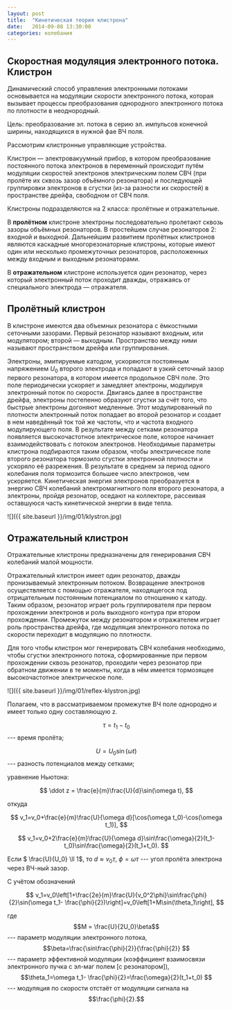 ```yaml
---
layout: post
title:  "Кинетическая теория клистрона"
date:   2014-09-08 13:30:00
categories: колебания
---
```


## Скоростная модуляция электронного потока. Клистрон

Динамический способ управления электронными потоками основывается на
модуляции скорости электронного потока, которая вызывает процессы
преобразования однородного электронного потока по плотности в
неоднородный.

Цель: преобразование эл. потока в серию эл. импульсов конечной ширины,
 находящихся в нужной фае ВЧ поля.

Рассмотрим клистронные управляющие устройства.

Клистрон — электровакуумный прибор, в котором преобразование постоянного
потока электронов в переменный происходит путём модуляции скоростей
электронов электрическим полем СВЧ (при пролёте их сквозь зазор объёмного
резонатора) и последующей группировки электронов в сгустки (из-за разности
их скоростей) в пространстве дрейфа, свободном от СВЧ поля.

Клистроны подразделяются на 2 класса: пролётные и отражательные.

В __пролётном__ клистроне электроны последовательно пролетают сквозь зазоры
объёмных резонаторов. В простейшем случае резонаторов 2: входной и
выходной. Дальнейшим развитием пролётных клистронов являются каскадные
многорезонаторные клистроны, которые имеют один или несколько
промежуточных резонаторов, расположенных между входным и выходным
резонаторами.

В __отражательном__ клистроне используется один резонатор, через который
электронный поток проходит дважды, отражаясь от специального электрода —
отражателя.

## Пролётный клистрон

В клистроне имеются два объемных резонатора с ёмкостными сеточными
зазорами. Первый резонатор называют входным, или модулятором; второй —
выходным. Пространство между ними называют пространством дрейфа или
группирования.

Электроны, эмитируемые катодом, ускоряются постоянным напряжением $U_0$
второго электрода и попадают в узкий сеточный зазор первого резонатора, в
котором имеется продольное СВЧ поле. Это поле периодически ускоряет и
замедляет электроны, модулируя электронный поток по скорости. Двигаясь
далее в пространстве дрейфа, электроны постепенно образуют сгустки за
счёт того, что быстрые электроны догоняют медленные. Этот модулированный
по плотности электронный поток попадает во второй резонатор и создает в
нем наведённый ток той же частоты, что и частота входного модулирующего
поля. В результате между сетками резонатора появляется высокочастотное
электрическое поле, которое начинает взаимодействовать с потоком
электронов. Необходимые параметры клистрона подбираются таким образом,
чтобы электрическое поле второго резонатора тормозило сгустки электронной
плотности и ускоряло её разрежения. В результате в среднем за период
одного колебания поля тормозится большее число электронов, чем
ускоряется. Кинетическая энергия электронов преобразуется в энергию СВЧ
колебаний электромагнитного поля второго резонатора, а электроны, пройдя
резонатор, оседают на коллекторе, рассеивая оставшуюся часть кинетической
энергии в виде тепла.

![]({{ site.baseurl }}/img/01/klystron.jpg)

## Отражательный клистрон

Отражательные клистроны предназначены для генерирования СВЧ колебаний
малой мощности.

Отражательный клистрон имеет один резонатор, дважды пронизываемый
электронным потоком. Возвращение электронов осуществляется с помощью
отражателя, находящегося под отрицательным постоянным потенциалом по
отношению к катоду. Таким образом, резонатор играет роль группирователя
при первом прохождении электронов и роль выходного контура при втором
прохождении. Промежуток между резонатором и отражателем играет роль
пространства дрейфа, где модуляция электронного потока по скорости
переходит в модуляцию по плотности.

Для того чтобы клистрон мог генерировать СВЧ колебания необходимо, чтобы
сгустки электронного потока, сформированные при первом прохождении сквозь
резонатор, проходили через резонатор при обратном движении в те моменты,
когда в нём имеется тормозящее высокочастотное электрическое поле.

![]({{ site.baseurl }}/img/01/reflex-klystron.jpg)

Полагаем, что в рассматриваемом промежутке ВЧ поле однородно и имеет только
одну составляющую z.

$$\tau = t_1-t_0 $$ --- время пролёта;

$$U=U_0\sin(\omega t) $$ --- разность потенциалов между сетками;

уравнение Ньютона:

$$
    \ddot z = \frac{e}{m}\frac{U}{d}\sin(\omega t),
$$

откуда

$$
    v_1=v_0+\frac{e}{m}\frac{U}{\omega d}[\cos(\omega t_0)-\cos(\omega t_1)],
$$

$$
    v_1=v_0+2\frac{e}{m}\frac{U}{\omega d}\sin\frac{\omega}{2}(t_1-t_0)\sin\frac{\omega}{2}(t_1+t_0).
$$

Если $ \frac{U}{U_0} \ll 1$, то $d \approx v_0\tau$, $\phi=\omega \tau$ --- угол
пролёта электрона через ВЧ-ный зазор.

С учётом обозначений

$$
    v_1=v_0\left[1+\frac{2e}{m}\frac{U}{v_0^2\phi}\sin\frac{\phi}{2}\sin(\omega
    t_1- \frac{\phi}{2})\right]=v_0\left[1+M\sin(\theta_1\right],
$$

где $$M = \frac{U}{2U_0}\beta$$ --- параметр модуляции электронного потока,
$$\beta=\frac{\sin\frac{\phi}{2}}{\frac{\phi}{2}} $$ --- параметр
эффективной модуляции (коэффициент взаимосвязи
электронного пучка с эл-маг полем [с резонатором]),
$$\theta_1=\omega t_1- \frac{\phi}{2}=\frac{\omega}{2}(t_1+t_0) $$ ---
модуляция по скорости отстаёт от модуляции сигнала на $$\frac{\phi}{2}.$$


